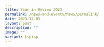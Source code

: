 ```yaml
---
title: Year in Review 2023
permalink: /news-and-events/news/permalink/
date: 2023-12-05
layout: post
description: ""
image: ""
variant: tiptap
---
```

